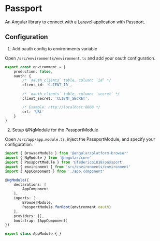 # Passport

An Angular library to connect with a Laravel application with Passport.

## Configuration

1. Add oauth config to environments variable

Open ```/src/environments/environment.ts``` and add your oauth configuration.

```ts
export const environment = {
    production: false,
    oauth: {
        /* `oauth_clients` table, column: `id` */
        client_id: 'CLIENT_ID', 
        
        /* `oauth_clients` table, column: `secret` */
        client_secret: 'CLIENT_SECRET', 

        /* Example: http://localhost:8000 */
        url: 'URL'
    }
}
```

2. Setup @NgModule for the PassportModule

Open ```/src/app/app.module.ts```, inject the PassportModule, and specify your configuration.

```ts
import { BrowserModule } from '@angular/platform-browser'
import { NgModule } from '@angular/core'
import { PassportModule } from '@federico1818/passport'
import { environment } from 'src/environments/environment'
import { AppComponent } from './app.component'

@NgModule({
    declarations: [
        AppComponent
    ],
    imports: [
        BrowserModule,
        PassportModule.forRoot(environment.oauth)
    ],
    providers: [],
    bootstrap: [AppComponent]
})

export class AppModule { }
```
